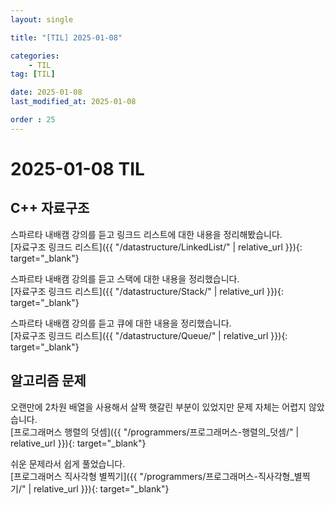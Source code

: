 ```yaml
---
layout: single

title: "[TIL] 2025-01-08"

categories:
    - TIL
tag: [TIL]

date: 2025-01-08
last_modified_at: 2025-01-08

order : 25
---
```


# 2025-01-08 TIL

## C++ 자료구조

스파르타 내배캠 강의를 듣고 링크드 리스트에 대한 내용을 정리해봤습니다.  
[자료구조 링크드 리스트]({{ "/datastructure/LinkedList/" | relative_url }}){: target="_blank"}

스파르타 내배캠 강의를 듣고 스택에 대한 내용을 정리했습니다.  
[자료구조 링크드 리스트]({{ "/datastructure/Stack/" | relative_url }}){: target="_blank"}

스파르타 내배캠 강의를 듣고 큐에 대한 내용을 정리했습니다.  
[자료구조 링크드 리스트]({{ "/datastructure/Queue/" | relative_url }}){: target="_blank"}

## 알고리즘 문제

오랜만에 2차원 배열을 사용해서 살짝 햇갈린 부분이 있었지만 문제 자체는 어렵지 않았습니다.  
[프로그래머스 행렬의 덧셈]({{ "/programmers/프로그래머스-행렬의_덧셈/" | relative_url }}){: target="_blank"}

쉬운 문제라서 쉽게 풀었습니다.  
[프로그래머스 직사각형 별찍기]({{ "/programmers/프로그래머스-직사각형_별찍기/" | relative_url }}){: target="_blank"}